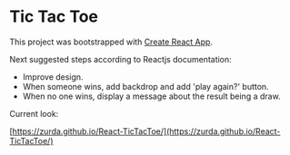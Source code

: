 # Tic Tac Toe

This project was bootstrapped with [Create React App](https://github.com/facebookincubator/create-react-app).

Next suggested steps according to Reactjs documentation: 

- Improve design.
- When someone wins, add backdrop and add 'play again?' button.
- When no one wins, display a message about the result being a draw.

Current look:

[https://zurda.github.io/React-TicTacToe/](https://zurda.github.io/React-TicTacToe/)
